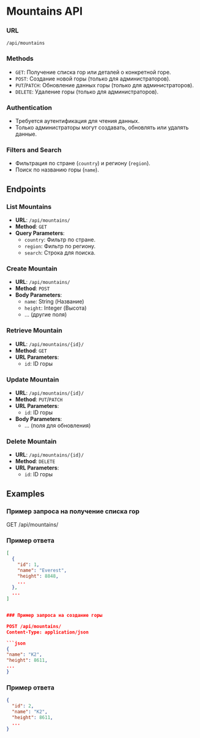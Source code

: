 # Mountains API

### URL

`/api/mountains`

### Methods

- `GET`: Получение списка гор или деталей о конкретной горе.
- `POST`: Создание новой горы (только для администраторов).
- `PUT`/`PATCH`: Обновление данных горы (только для администраторов).
- `DELETE`: Удаление горы (только для администраторов).

### Authentication

- Требуется аутентификация для чтения данных.
- Только администраторы могут создавать, обновлять или удалять данные.

### Filters and Search

- Фильтрация по стране (`country`) и региону (`region`).
- Поиск по названию горы (`name`).

## Endpoints

### List Mountains

- **URL**: `/api/mountains/`
- **Method**: `GET`
- **Query Parameters**:
    - `country`: Фильтр по стране.
    - `region`: Фильтр по региону.
    - `search`: Строка для поиска.

### Create Mountain

- **URL**: `/api/mountains/`
- **Method**: `POST`
- **Body Parameters**:
    - `name`: String (Название)
    - `height`: Integer (Высота)
    - ... (другие поля)

### Retrieve Mountain

- **URL**: `/api/mountains/{id}/`
- **Method**: `GET`
- **URL Parameters**:
    - `id`: ID горы

### Update Mountain

- **URL**: `/api/mountains/{id}/`
- **Method**: `PUT`/`PATCH`
- **URL Parameters**:
    - `id`: ID горы
- **Body Parameters**:
    - ... (поля для обновления)

### Delete Mountain

- **URL**: `/api/mountains/{id}/`
- **Method**: `DELETE`
- **URL Parameters**:
    - `id`: ID горы

## Examples

### Пример запроса на получение списка гор

GET /api/mountains/

### Пример ответа

```json
[
  {
    "id": 1,
    "name": "Everest",
    "height": 8848,
    ...
  },
  ...
]


### Пример запроса на создание горы

POST /api/mountains/
Content-Type: application/json

```json
{
"name": "K2",
"height": 8611,
...
}
```

### Пример ответа

```json
{
  "id": 2,
  "name": "K2",
  "height": 8611,
  ...
}
```